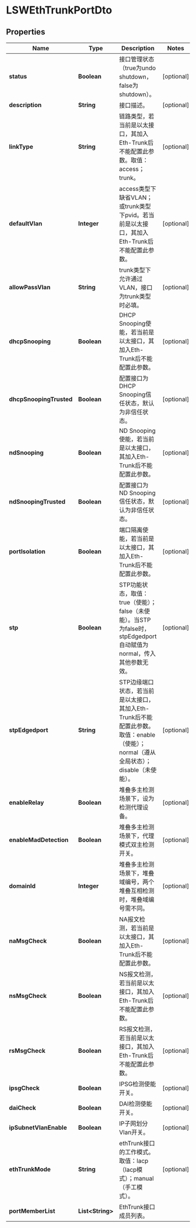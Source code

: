 
# LSWEthTrunkPortDto

## Properties
Name | Type | Description | Notes
------------ | ------------- | ------------- | -------------
**status** | **Boolean** | 接口管理状态（true为undo shutdown，false为shutdown）。 |  [optional]
**description** | **String** | 接口描述。 |  [optional]
**linkType** | **String** | 链路类型，若当前是以太接口，其加入Eth-Trunk后不能配置此参数。取值：access；trunk。 |  [optional]
**defaultVlan** | **Integer** | access类型下缺省VLAN；或trunk类型下pvid。若当前是以太接口，其加入Eth-Trunk后不能配置此参数。 |  [optional]
**allowPassVlan** | **String** | trunk类型下允许通过VLAN，接口为trunk类型时必填。 |  [optional]
**dhcpSnooping** | **Boolean** | DHCP Snooping使能，若当前是以太接口，其加入Eth-Trunk后不能配置此参数。 |  [optional]
**dhcpSnoopingTrusted** | **Boolean** | 配置接口为DHCP Snooping信任状态，默认为非信任状态。 |  [optional]
**ndSnooping** | **Boolean** | ND Snooping使能，若当前是以太接口，其加入Eth-Trunk后不能配置此参数。 |  [optional]
**ndSnoopingTrusted** | **Boolean** | 配置接口为ND Snooping信任状态，默认为非信任状态。 |  [optional]
**portIsolation** | **Boolean** | 端口隔离使能，若当前是以太接口，其加入Eth-Trunk后不能配置此参数。 |  [optional]
**stp** | **Boolean** | STP功能状态，取值：true（使能）；false（未使能）。当STP为false时，stpEdgedport自动赋值为normal，传入其他参数无效。 |  [optional]
**stpEdgedport** | **String** | STP边缘端口状态，若当前是以太接口，其加入Eth-Trunk后不能配置此参数。取值：enable（使能）；normal（遵从全局状态）；disable（未使能）。 |  [optional]
**enableRelay** | **Boolean** | 堆叠多主检测场景下，设为检测代理设备。 |  [optional]
**enableMadDetection** | **Boolean** | 堆叠多主检测场景下，代理模式双主检测开关。 |  [optional]
**domainId** | **Integer** | 堆叠多主检测场景下，堆叠域编号，两个堆叠互相检测时，堆叠域编号需不同。 |  [optional]
**naMsgCheck** | **Boolean** | NA报文检测，若当前是以太接口，其加入Eth-Trunk后不能配置此参数。 |  [optional]
**nsMsgCheck** | **Boolean** | NS报文检测，若当前是以太接口，其加入Eth-Trunk后不能配置此参数。 |  [optional]
**rsMsgCheck** | **Boolean** | RS报文检测，若当前是以太接口，其加入Eth-Trunk后不能配置此参数。 |  [optional]
**ipsgCheck** | **Boolean** | IPSG检测使能开关。 |  [optional]
**daiCheck** | **Boolean** | DAI检测使能开关。 |  [optional]
**ipSubnetVlanEnable** | **Boolean** | IP子网划分Vlan开关。 |  [optional]
**ethTrunkMode** | **String** | ethTrunk接口的工作模式。取值：lacp（lacp模式）；manual（手工模式）。 |  [optional]
**portMemberList** | **List&lt;String&gt;** | EthTrunk接口成员列表。 | 



